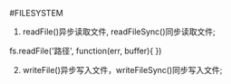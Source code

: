 #FILESYSTEM

1. readFile()异步读取文件, readFileSync()同步读取文件;

fs.readFile('路径', function(err, buffer){ })

2. writeFile()异步写入文件，writeFileSync()同步写入文件;


